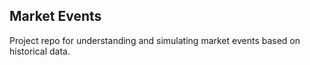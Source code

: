 ## Market Events

Project repo for understanding and simulating market events based on historical data.
